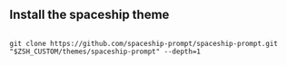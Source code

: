 ## Install the spaceship theme
```

git clone https://github.com/spaceship-prompt/spaceship-prompt.git "$ZSH_CUSTOM/themes/spaceship-prompt" --depth=1
